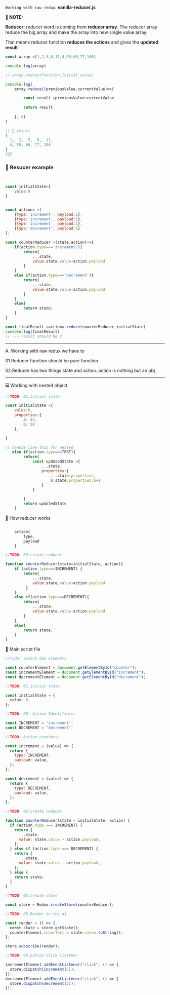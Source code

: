 `Working with raw redux`: **vanilla-reducer.js**

**📝 NOTE:**

**Reducer:** 
reducer word is coming from **reducer array**. The reducer array reduce the big array and make the array into new single value array.

That means reducer function **reduces the actions** and gives the **updated result**


```js
const array =[1,2,5,6,11,4,55,66,77,100]

console.log(array)

// array.reduce(function,initial_value)

console.log(
    array.reduce((previousValue,currentValue)=>{

        const result =previousValue+currentValue
    
        return result
    
    }, 0)
)

// 📰 result
[
  1,  2,  5,  6,  11,
  4, 55, 66, 77, 100
]
327

```
### 📰 Resucer example

```js


const initialState={
    value:0
}


const actions =[
    {type:'increment', payload:1},
    {type:'increment', payload:1},
    {type:'increment', payload:1},
    {type:'decrement', payload:1}
];

const counterReducer =(state,action)=>{
    if(action.type==='increment'){
        return{
            ...state,
            value:state.value+action.payload
        }
    }
    else if(action.type==='decrement'){
        return{
            ...state,
            value:state.value-action.payload
        }
    }
    else{
        return state;
    }
}

const finalResult =actions.reduce(counterReducer,initialState)
console.log(finalResult) 
// --> result should be 2
```

---


A. Working with raw redux we have to

01.Reducer function should be pure function.

02.Reducer has two things state and action.
action is nothing but an obj

---

🚍 Working with nested object

```js
//TODO: 01.initial state

const initialState ={
    value:0,
    properties:{
        a: 45,
        b: 50
    },

}

// handle like this for nested
   else if(action.type===TEST){
        return{
            const updatedState ={
                ...state,
                properties:{
                    ...state.properties,
                    b:state.properties.b+1
                }
            }

        }
        return updatedState
    }

```
📰  How reducer works
```js

    action{
        type,
        payload
    }

//TODO: 02.create reducer

function counterReducer(state=initialState, action){
    if (action.type===INCREMENT) {
        return{
            ...state,
            value:state.value+action.payload
         }
    }
    else if(action.type===DECREMENT){
        return{
            ...state,
            value:state.value-action.payload
        }
    }
    else{
        return state;
    }
}
```
📰 Main script file
```js
//todo: select dom elements

const counterElement = document.getElementById("counter");
const incrementElement = document.getElementById("increment");
const decrementElement = document.getElementById("decrement");

//TODO: 01.initial state

const initialState = {
  value: 0,
};

//TODO: 00. Action Identifiers:

const INCREMENT = "increment";
const DECREMENT = "decrement";

//TODO: Action creators:

const increment = (value) => {
  return {
    type: INCREMENT,
    payload: value,
  };
};

const decrement = (value) => {
  return {
    type: DECREMENT,
    payload: value,
  };
};

//TODO: 02.create reducer

function counterReducer(state = initialState, action) {
  if (action.type === INCREMENT) {
    return {
      ...state,
      value: state.value + action.payload,
    };
  } else if (action.type === DECREMENT) {
    return {
      ...state,
      value: state.value - action.payload,
    };
  } else {
    return state;
  }
}

//TODO: 03.create store

const store = Redux.createStore(counterReducer);

//TODO: 05.Render in the ui

const render = () => {
  const state = store.getState();
  counterElement.innerText = state.value.toString();
};

store.subscribe(render);

//TODO: 04.button click listener

incrementElement.addEventListener("click", () => {
  store.dispatch(increment(5));
});
decrementElement.addEventListener("click", () => {
  store.dispatch(decrement(5));
});
```
